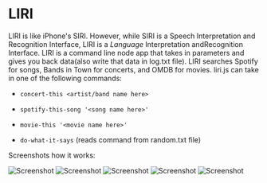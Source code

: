 # LIRI
LIRI is like iPhone's SIRI. However, while SIRI is a Speech Interpretation and Recognition Interface, LIRI is a _Language_ Interpretation andRecognition Interface. LIRI is a command line node app that takes in parameters and gives you back data(also write that data in log.txt file). LIRI  searches Spotify for songs, Bands in Town for concerts, and OMDB for movies. liri.js can take in one of the following commands:

   * `concert-this <artist/band name here>`

   * `spotify-this-song '<song name here>'`

   * `movie-this '<movie name here>'`

   * `do-what-it-says` (reads command from random.txt file)

Screenshots how it works:

![Screenshot](https://github.com/AlexGreen92/project8/blob/master/Screenshot%20(16).png)
![Screenshot](https://github.com/AlexGreen92/project8/blob/master/Screenshot%20(17).png)
![Screenshot](https://github.com/AlexGreen92/project8/blob/master/Screenshot%20(18).png)
![Screenshot](https://github.com/AlexGreen92/project8/blob/master/Screenshot%20(19).png)
![Screenshot](https://github.com/AlexGreen92/project8/blob/master/Screenshot%20(20).png)
